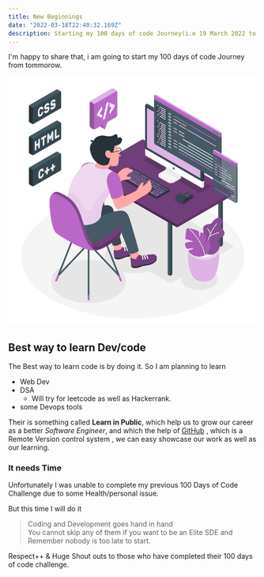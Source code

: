 ```yaml
---
title: New Beginnings
date: "2022-03-18T22:40:32.169Z"
description: Starting my 100 days of code Journey(i.e 19 March 2022 to 26 June 2022).
---
```


I'm happy to share that, i am going to start my 100 days of code Journey from tommorow.

![coding](./webdev.png)

## Best way to learn Dev/code

The Best way to learn code is by doing it. So I am planning to learn 

- Web Dev
- DSA
  - Will try for leetcode as well as Hackerrank.
- some Devops tools

Their is something called **Learn in Public**, which help us to grow our career as a better _Software Engineer_, and which the help of
[GitHub](http://github.com) , which is a Remote Version control system , we can easy showcase our work as well as our learning.

### It needs Time

Unfortunately I was unable to complete my previous 100 Days of Code Challenge due to some Health/personal issue.

But this time I will do it

> Coding and Development goes hand in hand  
> You cannot skip any of them if you want to be an Elite SDE
> and Remember nobody is too late to start.

Respect++ & Huge Shout outs to those who have completed their 100 days of code challenge.

